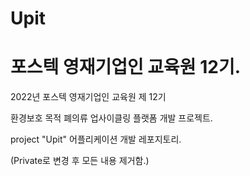 # Upit

# 포스텍 영재기업인 교육원 12기.

2022년 포스텍 영재기업인 교육원 제 12기


환경보호 목적 폐의류 업사이클링 플랫폼 개발 프로젝트.

project "Upit" 어플리케이션 개발 레포지토리.

(Private로 변경 후 모든 내용 제거함.)
